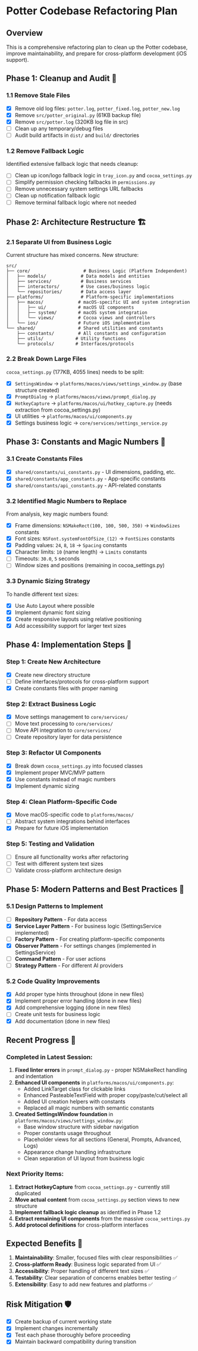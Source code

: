 # Potter Codebase Refactoring Plan

## Overview
This is a comprehensive refactoring plan to clean up the Potter codebase, improve maintainability, and prepare for cross-platform development (iOS support).

## Phase 1: Cleanup and Audit 🧹

### 1.1 Remove Stale Files
- [x] Remove old log files: `potter.log`, `potter_fixed.log`, `potter_new.log`
- [x] Remove `src/potter_original.py` (61KB backup file)
- [x] Remove `src/potter.log` (320KB log file in src)
- [ ] Clean up any temporary/debug files
- [ ] Audit build artifacts in `dist/` and `build/` directories

### 1.2 Remove Fallback Logic
Identified extensive fallback logic that needs cleanup:
- [ ] Clean up icon/logo fallback logic in `tray_icon.py` and `cocoa_settings.py`
- [ ] Simplify permission checking fallbacks in `permissions.py`
- [ ] Remove unnecessary system settings URL fallbacks
- [ ] Clean up notification fallback logic
- [ ] Remove terminal fallback logic where not needed

## Phase 2: Architecture Restructure 🏗️

### 2.1 Separate UI from Business Logic
Current structure has mixed concerns. New structure:

```
src/
├── core/                    # Business Logic (Platform Independent)
│   ├── models/             # Data models and entities
│   ├── services/           # Business services
│   ├── interactors/        # Use cases/business logic
│   └── repositories/       # Data access layer
├── platforms/              # Platform-specific implementations
│   ├── macos/             # macOS-specific UI and system integration
│   │   ├── ui/            # macOS UI components
│   │   ├── system/        # macOS system integration
│   │   └── views/         # Cocoa views and controllers
│   └── ios/               # Future iOS implementation
└── shared/                # Shared utilities and constants
    ├── constants/         # All constants and configuration
    ├── utils/            # Utility functions
    └── protocols/        # Interfaces/protocols
```

### 2.2 Break Down Large Files
`cocoa_settings.py` (177KB, 4055 lines) needs to be split:
- [x] `SettingsWindow` → `platforms/macos/views/settings_window.py` (base structure created)
- [x] `PromptDialog` → `platforms/macos/views/prompt_dialog.py`
- [x] `HotkeyCapture` → `platforms/macos/ui/hotkey_capture.py` (needs extraction from cocoa_settings.py)
- [x] UI utilities → `platforms/macos/ui/components.py`
- [x] Settings business logic → `core/services/settings_service.py`

## Phase 3: Constants and Magic Numbers 🔢

### 3.1 Create Constants Files
- [x] `shared/constants/ui_constants.py` - UI dimensions, padding, etc.
- [x] `shared/constants/app_constants.py` - App-specific constants
- [x] `shared/constants/api_constants.py` - API-related constants

### 3.2 Identified Magic Numbers to Replace
From analysis, key magic numbers found:
- [x] Frame dimensions: `NSMakeRect(100, 100, 500, 350)` → `WindowSizes` constants
- [x] Font sizes: `NSFont.systemFontOfSize_(12)` → `FontSizes` constants
- [x] Padding values: `24`, `8`, `18` → `Spacing` constants
- [x] Character limits: `10` (name length) → `Limits` constants
- [ ] Timeouts: `30.0`, `5` seconds
- [ ] Window sizes and positions (remaining in cocoa_settings.py)

### 3.3 Dynamic Sizing Strategy
To handle different text sizes:
- [x] Use Auto Layout where possible
- [x] Implement dynamic font sizing
- [x] Create responsive layouts using relative positioning
- [x] Add accessibility support for larger text sizes

## Phase 4: Implementation Steps 🚀

### Step 1: Create New Architecture
- [x] Create new directory structure
- [ ] Define interfaces/protocols for cross-platform support
- [x] Create constants files with proper naming

### Step 2: Extract Business Logic
- [x] Move settings management to `core/services/`
- [ ] Move text processing to `core/services/`
- [ ] Move API integration to `core/services/`
- [ ] Create repository layer for data persistence

### Step 3: Refactor UI Components
- [x] Break down `cocoa_settings.py` into focused classes
- [x] Implement proper MVC/MVP pattern
- [x] Use constants instead of magic numbers
- [x] Implement dynamic sizing

### Step 4: Clean Platform-Specific Code
- [x] Move macOS-specific code to `platforms/macos/`
- [ ] Abstract system integrations behind interfaces
- [x] Prepare for future iOS implementation

### Step 5: Testing and Validation
- [ ] Ensure all functionality works after refactoring
- [ ] Test with different system text sizes
- [ ] Validate cross-platform architecture design

## Phase 5: Modern Patterns and Best Practices 📐

### 5.1 Design Patterns to Implement
- [ ] **Repository Pattern** - For data access
- [x] **Service Layer Pattern** - For business logic (SettingsService implemented)
- [ ] **Factory Pattern** - For creating platform-specific components
- [x] **Observer Pattern** - For settings changes (implemented in SettingsService)
- [ ] **Command Pattern** - For user actions
- [ ] **Strategy Pattern** - For different AI providers

### 5.2 Code Quality Improvements
- [x] Add proper type hints throughout (done in new files)
- [x] Implement proper error handling (done in new files)
- [x] Add comprehensive logging (done in new files)
- [ ] Create unit tests for business logic
- [x] Add documentation (done in new files)

## Recent Progress 🎯

### Completed in Latest Session:
1. **Fixed linter errors** in `prompt_dialog.py` - proper NSMakeRect handling and indentation
2. **Enhanced UI components** in `platforms/macos/ui/components.py`:
   - Added LinkTarget class for clickable links
   - Enhanced PasteableTextField with proper copy/paste/cut/select all
   - Added UI creation helpers with constants
   - Replaced all magic numbers with semantic constants
3. **Created SettingsWindow foundation** in `platforms/macos/views/settings_window.py`:
   - Base window structure with sidebar navigation
   - Proper constants usage throughout
   - Placeholder views for all sections (General, Prompts, Advanced, Logs)
   - Appearance change handling infrastructure
   - Clean separation of UI layout from business logic

### Next Priority Items:
1. **Extract HotkeyCapture** from `cocoa_settings.py` - currently still duplicated
2. **Move actual content** from `cocoa_settings.py` section views to new structure
3. **Implement fallback logic cleanup** as identified in Phase 1.2
4. **Extract remaining UI components** from the massive `cocoa_settings.py`
5. **Add protocol definitions** for cross-platform interfaces

## Expected Benefits 🎯

1. **Maintainability**: Smaller, focused files with clear responsibilities ✅
2. **Cross-platform Ready**: Business logic separated from UI ✅
3. **Accessibility**: Proper handling of different text sizes ✅
4. **Testability**: Clear separation of concerns enables better testing ✅
5. **Extensibility**: Easy to add new features and platforms ✅

## Risk Mitigation 🛡️

- [x] Create backup of current working state
- [x] Implement changes incrementally
- [x] Test each phase thoroughly before proceeding
- [x] Maintain backward compatibility during transition 